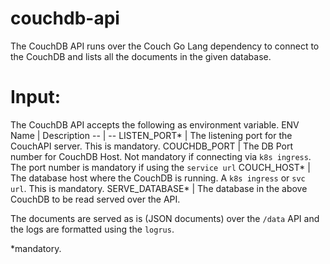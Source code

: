 # couchdb-api

The CouchDB API runs over the Couch Go Lang dependency to connect to the CouchDB and lists all the documents in the given database.

# Input:
The CouchDB API accepts the following as environment variable.
ENV Name | Description
-- | --
LISTEN_PORT* | The listening port for the CouchAPI server. This is mandatory.
COUCHDB_PORT | The DB Port number for CouchDB Host. Not mandatory if connecting via `k8s ingress`. The port number is mandatory if using the `service url`
COUCH_HOST* | The database host where the CouchDB is running. A `k8s ingress` or `svc url`. This is mandatory.
SERVE_DATABASE* | The database in the above CouchDB to be read served over the API.

The documents are served as is (JSON documents) over the `/data` API and the logs are formatted using the `logrus`.

*mandatory.